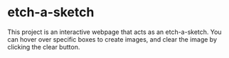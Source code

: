 # etch-a-sketch

This project is an interactive webpage that acts as an etch-a-sketch. You can hover over specific boxes to create images, and clear the image by clicking the clear button.